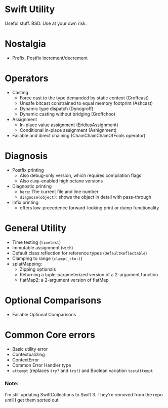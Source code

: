 # Swift Utility

Useful stuff. BSD. Use at your own risk.

# Nostalgia
* Prefix, Postfix increment/decrement

# Operators
* Casting
  * Force cast to the type demanded by static context (Groffcast)
  * Unsafe bitcast constrained to equal memory footprint (Ashcast)
  * Dynamic type dispatch (Dynogroff)
  * Dynamic casting without bridging (Groffchoo)
* Assignment
  * In-place value assignment (EridiusAssignment)
  * Conditional in-place assignment (Ashignment)
* Failable and direct chaining (ChainChainChainOfFools operator)

# Diagnosis
* Postfix printing
	* Also debug-only version, which requires compilation flags
	* Also `dump`-enabled high octane versions
* Diagnostic printing
	* `here`: The current file and line number
	* `diagnose(object)`: shows the object in detail with pass-through
* Infix printing
	* offers low-precedence forward-looking print or dump functionality

# General Utility
* Time testing (`timetest`)
* Immutable assignment (`with`)
* Default class reflection for reference types (`DefaultReflectable`)
* Clamping to range (`clamp(_:to:)`)
* splatMapping:
	* Zipping optionals
	* Returning a tuple-parameterized version of a 2-argument function
	* flatMap2: a 2-argument version of flatMap

# Optional Comparisons
* Failable Optional Comparisons
 
# Common Core errors
* Basic utility error
* Contextualizing
* ContextError
* Common Error Handler type
* `attempt` (replaces `try?` and `try!`) and Boolean variation `testAttempt`

### Note:
I'm still updating SwiftCollections to Swift 3. They're removed from the repo until I get them sorted out


